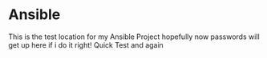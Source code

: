 # Ansible
This is the test location for my Ansible Project hopefully now passwords will get up here if i do it right!
Quick Test
and again